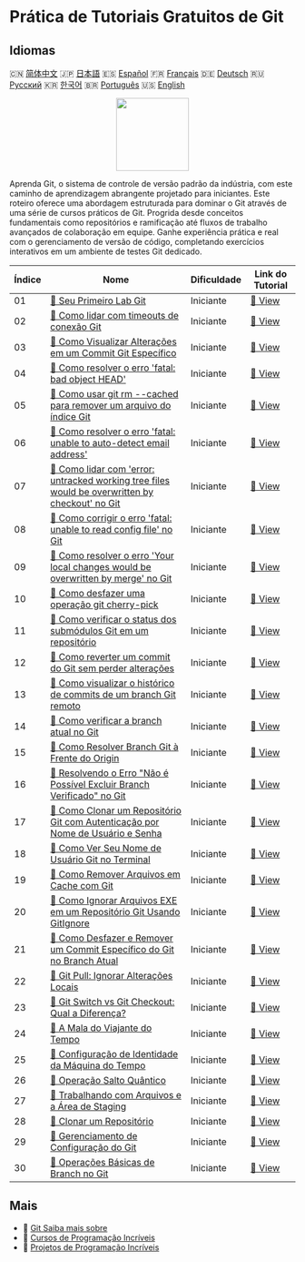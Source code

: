 # Prática de Tutoriais Gratuitos de Git

## Idiomas

🇨🇳 [简体中文](README_zh.md) 🇯🇵 [日本語](README_ja.md) 🇪🇸 [Español](README_es.md) 🇫🇷 [Français](README_fr.md) 🇩🇪 [Deutsch](README_de.md) 🇷🇺 [Русский](README_ru.md) 🇰🇷 [한국어](README_ko.md) 🇧🇷 [Português](README_pt.md) 🇺🇸 [English](README.md) 

<div align="center">
<img width="128px" src="https://file.labex.io/path/mlkFQS0wjouP.png">
</div>

Aprenda Git, o sistema de controle de versão padrão da indústria, com este caminho de aprendizagem abrangente projetado para iniciantes. Este roteiro oferece uma abordagem estruturada para dominar o Git através de uma série de cursos práticos de Git. Progrida desde conceitos fundamentais como repositórios e ramificação até fluxos de trabalho avançados de colaboração em equipe. Ganhe experiência prática e real com o gerenciamento de versão de código, completando exercícios interativos em um ambiente de testes Git dedicado.

|   Índice | Nome                                                                                                                                                                                                                                 | Dificuldade   | Link do Tutorial                                                                                                                             |
|----------|--------------------------------------------------------------------------------------------------------------------------------------------------------------------------------------------------------------------------------------|---------------|----------------------------------------------------------------------------------------------------------------------------------------------|
|       01 | [📖 Seu Primeiro Lab Git](https://labex.io/pt/tutorials/git-your-first-git-lab-92739)                                                                                                                                                | Iniciante     | [🔗 View](https://labex.io/pt/tutorials/git-your-first-git-lab-92739)                                                                        |
|       02 | [📖 Como lidar com timeouts de conexão Git](https://labex.io/pt/tutorials/git-how-to-handle-git-connection-timeouts-419950)                                                                                                          | Iniciante     | [🔗 View](https://labex.io/pt/tutorials/git-how-to-handle-git-connection-timeouts-419950)                                                    |
|       03 | [📖 Como Visualizar Alterações em um Commit Git Específico](https://labex.io/pt/tutorials/git-how-to-view-changes-in-a-specific-git-commit-417721)                                                                                   | Iniciante     | [🔗 View](https://labex.io/pt/tutorials/git-how-to-view-changes-in-a-specific-git-commit-417721)                                             |
|       04 | [📖 Como resolver o erro 'fatal: bad object HEAD'](https://labex.io/pt/tutorials/git-how-to-address-fatal-bad-object-head-error-417639)                                                                                              | Iniciante     | [🔗 View](https://labex.io/pt/tutorials/git-how-to-address-fatal-bad-object-head-error-417639)                                               |
|       05 | [📖 Como usar git rm --cached para remover um arquivo do índice Git](https://labex.io/pt/tutorials/git-how-to-use-git-rm-cached-to-remove-a-file-from-the-git-index-417574)                                                          | Iniciante     | [🔗 View](https://labex.io/pt/tutorials/git-how-to-use-git-rm-cached-to-remove-a-file-from-the-git-index-417574)                             |
|       06 | [📖 Como resolver o erro 'fatal: unable to auto-detect email address'](https://labex.io/pt/tutorials/git-how-to-resolve-fatal-unable-to-auto-detect-email-address-error-417552)                                                      | Iniciante     | [🔗 View](https://labex.io/pt/tutorials/git-how-to-resolve-fatal-unable-to-auto-detect-email-address-error-417552)                           |
|       07 | [📖 Como lidar com 'error: untracked working tree files would be overwritten by checkout' no Git](https://labex.io/pt/tutorials/git-how-to-handle-error-untracked-working-tree-files-would-be-overwritten-by-checkout-in-git-417551) | Iniciante     | [🔗 View](https://labex.io/pt/tutorials/git-how-to-handle-error-untracked-working-tree-files-would-be-overwritten-by-checkout-in-git-417551) |
|       08 | [📖 Como corrigir o erro 'fatal: unable to read config file' no Git](https://labex.io/pt/tutorials/git-how-to-fix-fatal-unable-to-read-config-file-error-in-git-417550)                                                              | Iniciante     | [🔗 View](https://labex.io/pt/tutorials/git-how-to-fix-fatal-unable-to-read-config-file-error-in-git-417550)                                 |
|       09 | [📖 Como resolver o erro 'Your local changes would be overwritten by merge' no Git](https://labex.io/pt/tutorials/git-how-to-address-error-your-local-changes-would-be-overwritten-by-merge-in-git-417548)                           | Iniciante     | [🔗 View](https://labex.io/pt/tutorials/git-how-to-address-error-your-local-changes-would-be-overwritten-by-merge-in-git-417548)             |
|       10 | [📖 Como desfazer uma operação git cherry-pick](https://labex.io/pt/tutorials/git-how-to-undo-a-git-cherry-pick-operation-417333)                                                                                                    | Iniciante     | [🔗 View](https://labex.io/pt/tutorials/git-how-to-undo-a-git-cherry-pick-operation-417333)                                                  |
|       11 | [📖 Como verificar o status dos submódulos Git em um repositório](https://labex.io/pt/tutorials/git-how-to-check-the-status-of-git-submodules-in-a-repository-415628)                                                                | Iniciante     | [🔗 View](https://labex.io/pt/tutorials/git-how-to-check-the-status-of-git-submodules-in-a-repository-415628)                                |
|       12 | [📖 Como reverter um commit do Git sem perder alterações](https://labex.io/pt/tutorials/git-how-to-revert-a-git-commit-without-losing-changes-415168)                                                                                | Iniciante     | [🔗 View](https://labex.io/pt/tutorials/git-how-to-revert-a-git-commit-without-losing-changes-415168)                                        |
|       13 | [📖 Como visualizar o histórico de commits de um branch Git remoto](https://labex.io/pt/tutorials/git-how-to-view-the-commit-history-of-a-remote-git-branch-414840)                                                                  | Iniciante     | [🔗 View](https://labex.io/pt/tutorials/git-how-to-view-the-commit-history-of-a-remote-git-branch-414840)                                    |
|       14 | [📖 Como verificar a branch atual no Git](https://labex.io/pt/tutorials/git-how-to-check-the-current-branch-414785)                                                                                                                  | Iniciante     | [🔗 View](https://labex.io/pt/tutorials/git-how-to-check-the-current-branch-414785)                                                          |
|       15 | [📖 Como Resolver Branch Git à Frente do Origin](https://labex.io/pt/tutorials/git-how-to-resolve-git-branch-ahead-of-origin-413775)                                                                                                 | Iniciante     | [🔗 View](https://labex.io/pt/tutorials/git-how-to-resolve-git-branch-ahead-of-origin-413775)                                                |
|       16 | [📖 Resolvendo o Erro "Não é Possível Excluir Branch Verificado" no Git](https://labex.io/pt/tutorials/git-resolving-cannot-delete-branch-checked-out-error-in-git-411666)                                                           | Iniciante     | [🔗 View](https://labex.io/pt/tutorials/git-resolving-cannot-delete-branch-checked-out-error-in-git-411666)                                  |
|       17 | [📖 Como Clonar um Repositório Git com Autenticação por Nome de Usuário e Senha](https://labex.io/pt/tutorials/git-how-to-clone-a-git-repository-with-username-and-password-authentication-400166)                                   | Iniciante     | [🔗 View](https://labex.io/pt/tutorials/git-how-to-clone-a-git-repository-with-username-and-password-authentication-400166)                  |
|       18 | [📖 Como Ver Seu Nome de Usuário Git no Terminal](https://labex.io/pt/tutorials/git-how-to-view-your-git-username-in-terminal-398375)                                                                                                | Iniciante     | [🔗 View](https://labex.io/pt/tutorials/git-how-to-view-your-git-username-in-terminal-398375)                                                |
|       19 | [📖 Como Remover Arquivos em Cache com Git](https://labex.io/pt/tutorials/git-how-to-remove-cached-files-with-git-398319)                                                                                                            | Iniciante     | [🔗 View](https://labex.io/pt/tutorials/git-how-to-remove-cached-files-with-git-398319)                                                      |
|       20 | [📖 Como Ignorar Arquivos EXE em um Repositório Git Usando GitIgnore](https://labex.io/pt/tutorials/git-how-to-ignore-exe-files-in-a-git-repository-using-gitignore-392944)                                                          | Iniciante     | [🔗 View](https://labex.io/pt/tutorials/git-how-to-ignore-exe-files-in-a-git-repository-using-gitignore-392944)                              |
|       21 | [📖 Como Desfazer e Remover um Commit Específico do Git no Branch Atual](https://labex.io/pt/tutorials/git-how-to-undo-and-remove-a-specific-git-commit-from-current-branch-392832)                                                  | Iniciante     | [🔗 View](https://labex.io/pt/tutorials/git-how-to-undo-and-remove-a-specific-git-commit-from-current-branch-392832)                         |
|       22 | [📖 Git Pull: Ignorar Alterações Locais](https://labex.io/pt/tutorials/git-git-pull-ignore-local-chang-391995)                                                                                                                       | Iniciante     | [🔗 View](https://labex.io/pt/tutorials/git-git-pull-ignore-local-chang-391995)                                                              |
|       23 | [📖 Git Switch vs Git Checkout: Qual a Diferença?](https://labex.io/pt/tutorials/git-git-switch-vs-git-checkout-391555)                                                                                                              | Iniciante     | [🔗 View](https://labex.io/pt/tutorials/git-git-switch-vs-git-checkout-391555)                                                               |
|       24 | [📖 A Mala do Viajante do Tempo](https://labex.io/pt/tutorials/git-the-time-traveler-s-suitcase-387725)                                                                                                                              | Iniciante     | [🔗 View](https://labex.io/pt/tutorials/git-the-time-traveler-s-suitcase-387725)                                                             |
|       25 | [📖 Configuração de Identidade da Máquina do Tempo](https://labex.io/pt/tutorials/git-time-machine-identity-configuration-387720)                                                                                                    | Iniciante     | [🔗 View](https://labex.io/pt/tutorials/git-time-machine-identity-configuration-387720)                                                      |
|       26 | [📖 Operação Salto Quântico](https://labex.io/pt/tutorials/git-operation-quantum-leap-387717)                                                                                                                                        | Iniciante     | [🔗 View](https://labex.io/pt/tutorials/git-operation-quantum-leap-387717)                                                                   |
|       27 | [📖 Trabalhando com Arquivos e a Área de Staging](https://labex.io/pt/tutorials/git-working-with-files-and-staging-area-387457)                                                                                                      | Iniciante     | [🔗 View](https://labex.io/pt/tutorials/git-working-with-files-and-staging-area-387457)                                                      |
|       28 | [📖 Clonar um Repositório](https://labex.io/pt/tutorials/git-clone-a-repository-387454)                                                                                                                                              | Iniciante     | [🔗 View](https://labex.io/pt/tutorials/git-clone-a-repository-387454)                                                                       |
|       29 | [📖 Gerenciamento de Configuração do Git](https://labex.io/pt/tutorials/git-git-config-management-385164)                                                                                                                            | Iniciante     | [🔗 View](https://labex.io/pt/tutorials/git-git-config-management-385164)                                                                    |
|       30 | [📖 Operações Básicas de Branch no Git](https://labex.io/pt/tutorials/git-git-branch-basic-operations-385163)                                                                                                                        | Iniciante     | [🔗 View](https://labex.io/pt/tutorials/git-git-branch-basic-operations-385163)                                                              |

## Mais

- 🔗 [Git Saiba mais sobre](https://labex.io/pt/skilltrees/git)
- 🔗 [Cursos de Programação Incríveis](https://github.com/labex-labs/awesome-programming-courses)
- 🔗 [Projetos de Programação Incríveis](https://github.com/labex-labs/awesome-programming-projects)

